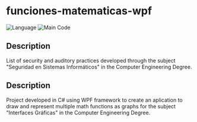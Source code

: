 # funciones-matematicas-wpf

![Language](https://img.shields.io/badge/language-spanish-red)
![Main Code](https://img.shields.io/badge/code-c%23-blue)

## Description
List of security and auditory practices developed through the subject "Seguridad en Sistemas Informáticos" in the Computer Engineering Degree.

## Description
Project developed in C# using WPF framework to create an aplication to draw and represent multiple math functions as graphs for the subject "Interfaces Gráficas" in the Computer Engineering Degree.
